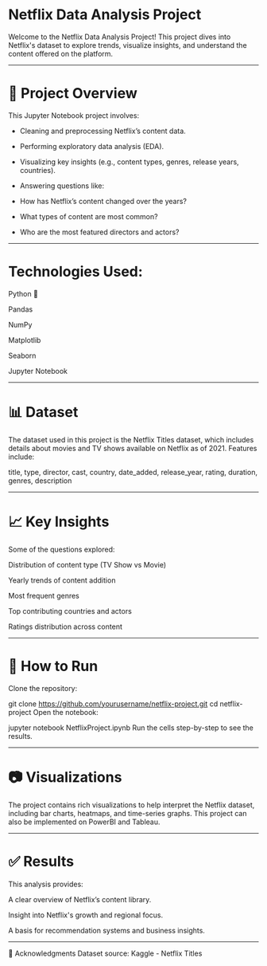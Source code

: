 # Netflix Data Analysis Project
Welcome to the Netflix Data Analysis Project! This project dives into Netflix's dataset to explore trends, visualize insights, and understand the content offered on the platform.

---

# 📌 Project Overview
This Jupyter Notebook project involves:

- Cleaning and preprocessing Netflix’s content data.

- Performing exploratory data analysis (EDA).

- Visualizing key insights (e.g., content types, genres, release years, countries).

- Answering questions like:

- How has Netflix’s content changed over the years?

- What types of content are most common?

- Who are the most featured directors and actors?

---

# Technologies Used:
Python 🐍

Pandas

NumPy

Matplotlib

Seaborn

Jupyter Notebook

---

# 📊 Dataset
The dataset used in this project is the Netflix Titles dataset, which includes details about movies and TV shows available on Netflix as of 2021.
Features include:

title, type, director, cast, country, date_added, release_year, rating, duration, genres, description

---

# 📈 Key Insights
Some of the questions explored:

Distribution of content type (TV Show vs Movie)

Yearly trends of content addition

Most frequent genres

Top contributing countries and actors

Ratings distribution across content

---

# 🧾 How to Run
Clone the repository:

git clone https://github.com/yourusername/netflix-project.git
cd netflix-project
Open the notebook:

jupyter notebook NetflixProject.ipynb
Run the cells step-by-step to see the results.

---

# 📷 Visualizations
The project contains rich visualizations to help interpret the Netflix dataset, including bar charts, heatmaps, and time-series graphs.
This project can also be implemented on PowerBI and Tableau.

---

# ✅ Results
This analysis provides:

A clear overview of Netflix’s content library.

Insight into Netflix's growth and regional focus.

A basis for recommendation systems and business insights.

---

🙌 Acknowledgments
Dataset source: Kaggle - Netflix Titles
